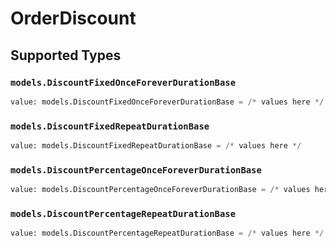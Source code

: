 # OrderDiscount


## Supported Types

### `models.DiscountFixedOnceForeverDurationBase`

```python
value: models.DiscountFixedOnceForeverDurationBase = /* values here */
```

### `models.DiscountFixedRepeatDurationBase`

```python
value: models.DiscountFixedRepeatDurationBase = /* values here */
```

### `models.DiscountPercentageOnceForeverDurationBase`

```python
value: models.DiscountPercentageOnceForeverDurationBase = /* values here */
```

### `models.DiscountPercentageRepeatDurationBase`

```python
value: models.DiscountPercentageRepeatDurationBase = /* values here */
```

